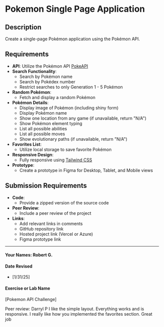 # Pokemon Single Page Application

## Description
Create a single-page Pokémon application using the Pokémon API.

## Requirements
- **API**: Utilize the Pokémon API [PokeAPI](https://pokeapi.co/)
- **Search Functionality**:
  - Search by Pokémon name
  - Search by Pokédex number
  - Restrict searches to only Generation 1 - 5 Pokémon
- **Random Pokémon**:
  - Fetch and display a random Pokémon
- **Pokémon Details**:
  - Display image of Pokémon (including shiny form)
  - Display Pokémon name
  - Show one location from any game (if unavailable, return "N/A")
  - Show Pokémon element typing
  - List all possible abilities
  - List all possible moves
  - Show evolutionary paths (if unavailable, return "N/A")
- **Favorites List**:
  - Utilize local storage to save favorite Pokémon
- **Responsive Design**:
  - Fully responsive using [Tailwind CSS](https://tailwindcss.com)
- **Prototype**:
  - Create a prototype in Figma for Desktop, Tablet, and Mobile views

## Submission Requirements
- **Code**:
  - Provide a zipped version of the source code
- **Peer Review**:
  - Include a peer review of the project
- **Links**:
  - Add relevant links in comments
  - GitHub repository link
  - Hosted project link (Vercel or Azure)
  - Figma prototype link


---

#### Your Names:  Robert G.

#### Date Revised  
- [1/31/25]  

#### Exercise or Lab Name  
[Pokemon API Challenge]


Peer review:
Darryl P
I like the simple layout. Everything works and is responsive. I really like how you implemented the favorites section. Great job
